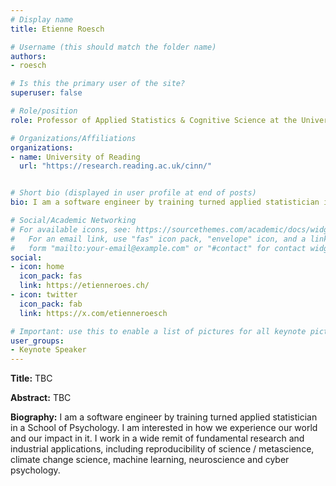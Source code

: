 ```yaml
---
# Display name
title: Etienne Roesch

# Username (this should match the folder name)
authors:
- roesch

# Is this the primary user of the site?
superuser: false

# Role/position
role: Professor of Applied Statistics & Cognitive Science at the University of Reading

# Organizations/Affiliations
organizations:
- name: University of Reading
  url: "https://research.reading.ac.uk/cinn/"


# Short bio (displayed in user profile at end of posts)
bio: I am a software engineer by training turned applied statistician in a School of Psychology. I am interested in how we experience our world and our impact in it. I work in a wide remit of fundamental research and industrial applications, including reproducibility of science / metascience, climate change science, machine learning, neuroscience and cyber psychology.

# Social/Academic Networking
# For available icons, see: https://sourcethemes.com/academic/docs/widgets/#icons
#   For an email link, use "fas" icon pack, "envelope" icon, and a link in the
#   form "mailto:your-email@example.com" or "#contact" for contact widget.
social:
- icon: home
  icon_pack: fas
  link: https://etienneroes.ch/
- icon: twitter
  icon_pack: fab
  link: https://x.com/etienneroesch

# Important: use this to enable a list of pictures for all keynote pictures on the keynote speaker page.
user_groups:
- Keynote Speaker
---
```


**Title:** TBC

**Abstract:** TBC

**Biography:** I am a software engineer by training turned applied statistician in a School of Psychology. I am interested in how we experience our world and our impact in it. I work in a wide remit of fundamental research and industrial applications, including reproducibility of science / metascience, climate change science, machine learning, neuroscience and cyber psychology.
